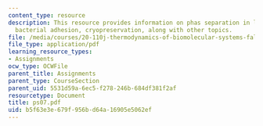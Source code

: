 ```yaml
---
content_type: resource
description: This resource provides information on phas separation in lipid membranes,
  bacterial adhesion, cryopreservation, along with other topics.
file: /media/courses/20-110j-thermodynamics-of-biomolecular-systems-fall-2005/b5f63e3e679f956bd64a16905e5062ef_ps07.pdf
file_type: application/pdf
learning_resource_types:
- Assignments
ocw_type: OCWFile
parent_title: Assignments
parent_type: CourseSection
parent_uid: 5531d59a-6ec5-f278-246b-684df381f2af
resourcetype: Document
title: ps07.pdf
uid: b5f63e3e-679f-956b-d64a-16905e5062ef
---
```

